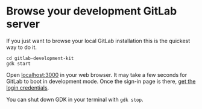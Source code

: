 # Browse your development GitLab server

If you just want to browse your local GitLab installation this is the
quickest way to do it.

```shell
cd gitlab-development-kit
gdk start
```

Open [localhost:3000](http://localhost:3000) in your web browser. It
may take a few seconds for GitLab to boot in development mode. Once
the sign-in page is there, [get the login credentials](../gdk_commands.md#get-the-login-credentials).

You can shut down GDK in your terminal with `gdk stop`.
